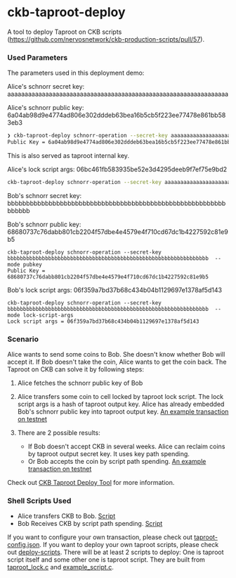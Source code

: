 # ckb-taproot-deploy
A tool to deploy Taproot on CKB scripts (https://github.com/nervosnetwork/ckb-production-scripts/pull/57).


### Used Parameters

The parameters used in this deployment demo:


Alice's schnorr secret key: aaaaaaaaaaaaaaaaaaaaaaaaaaaaaaaaaaaaaaaaaaaaaaaaaaaaaaaaaaaaaaaa

Alice's schnorr public key: 6a04ab98d9e4774ad806e302dddeb63bea16b5cb5f223ee77478e861bb583eb3
```bash
❯ ckb-taproot-deploy schnorr-operation --secret-key aaaaaaaaaaaaaaaaaaaaaaaaaaaaaaaaaaaaaaaaaaaaaaaaaaaaaaaaaaaaaaaa --mode pubkey
Public Key = 6a04ab98d9e4774ad806e302dddeb63bea16b5cb5f223ee77478e861bb583eb3
```
This is also served as taproot internal key.


Alice's lock script args: 06bc461fb583935be52e3d4295deeb9f7ef75e9bd2
```bash
ckb-taproot-deploy schnorr-operation --secret-key aaaaaaaaaaaaaaaaaaaaaaaaaaaaaaaaaaaaaaaaaaaaaaaaaaaaaaaaaaaaaaaa --mode lock-script-args
```


Bob's schnorr secret key: bbbbbbbbbbbbbbbbbbbbbbbbbbbbbbbbbbbbbbbbbbbbbbbbbbbbbbbbbbbbbbbb

Bob's schnorr public key: 68680737c76dabb801cb2204f57dbe4e4579e4f710cd67dc1b4227592c81e9b5
```
ckb-taproot-deploy schnorr-operation --secret-key bbbbbbbbbbbbbbbbbbbbbbbbbbbbbbbbbbbbbbbbbbbbbbbbbbbbbbbbbbbbbbbb  --mode pubkey
Public Key = 68680737c76dabb801cb2204f57dbe4e4579e4f710cd67dc1b4227592c81e9b5
```

Bob's lock script args: 06f359a7bd37b68c434b04b1129697e1378af5d143
```
ckb-taproot-deploy schnorr-operation --secret-key bbbbbbbbbbbbbbbbbbbbbbbbbbbbbbbbbbbbbbbbbbbbbbbbbbbbbbbbbbbbbbbb  --mode lock-script-args
Lock script args = 06f359a7bd37b68c434b04b1129697e1378af5d143
```

### Scenario

Alice wants to send some coins to Bob. She doesn't know whether Bob will accept
it. If Bob doesn't take the coin, Alice wants to get the coin back. The Taproot
on CKB can solve it by following steps:

1. Alice fetches the schnorr public key of Bob
2. Alice transfers some coin to cell locked by taproot lock script. The lock
   script args is a hash of taproot output key. Alice has already embedded Bob's
   schnorr public key into taproot output key. [An example transaction on
   testnet](https://pudge.explorer.nervos.org/transaction/0xa8067fac193537a4c80d5146a2e0cdfcb8254b9cec941480b56e581eccf0780a)

3. There are 2 possible results:
    - If Bob doesn't accept CKB in several weeks. Alice can reclaim coins by
      taproot output secret key. It uses key path spending.
    - Or Bob accepts the coin by script path spending. [An example transaction
      on
      testnet](https://pudge.explorer.nervos.org/transaction/0x6e1bc6ddf551d927b44f345ee3dcd3b7a126d02f4eb88100f008595f850801a4)

Check out [CKB Taproot Deploy Tool](https://github.com/XuJiandong/ckb-taproot-deploy) for more information.

### Shell Scripts Used

* Alice transfers CKB to Bob. [Script](scripts/transfer_taproot.sh)
* Bob Receives CKB by script path spending. [Script](scripts/transfer_secp256k1.sh)

If you want to configure your own transaction, please check out
[taproot-config.json](./taproot-config.json). If you want to deploy your own
taproot scripts, please check out [deploy-scripts](./deploy-scripts/). There
will be at least 2 scripts to deploy: One is taproot script itself and some
other one is taproot script. They are built from
[taproot_lock.c](https://github.com/nervosnetwork/ckb-production-scripts/blob/taproot-lock-audit/c/taproot_lock.c)
and
[example_script.c](https://github.com/nervosnetwork/ckb-production-scripts/blob/taproot-lock-audit/tests/taproot_lock/example_script.c).

